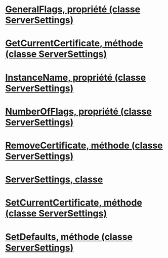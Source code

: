 # [GeneralFlags, propriété (classe ServerSettings)](generalflags-property-serversettings-class.md)
# [GetCurrentCertificate, méthode (classe ServerSettings)](getcurrentcertificate-method-serversettings-class.md)
# [InstanceName, propriété (classe ServerSettings)](instancename-property-serversettings-class.md)
# [NumberOfFlags, propriété (classe ServerSettings)](numberofflags-property-serversettings-class.md)
# [RemoveCertificate, méthode (classe ServerSettings)](removecertificate-method-serversettings-class.md)
# [ServerSettings, classe](serversettings-class.md)
# [SetCurrentCertificate, méthode (classe ServerSettings)](setcurrentcertificate-method-serversettings-class.md)
# [SetDefaults, méthode (classe ServerSettings)](setdefaults-method-serversettings-class.md)
